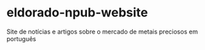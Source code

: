 # eldorado-npub-website
Site de notícias e artigos sobre o mercado de metais preciosos em português
